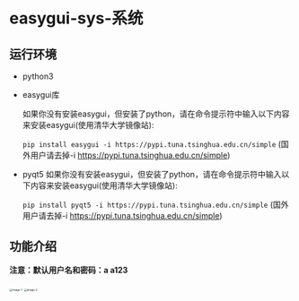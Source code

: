 # easygui-sys-系统 #
## 运行环境 ##
- python3

- easygui库

  如果你没有安装easygui，但安装了python，请在命令提示符中输入以下内容来安装easygui(使用清华大学镜像站):

  `pip install easygui -i https://pypi.tuna.tsinghua.edu.cn/simple`
  (国外用户请去掉-i https://pypi.tuna.tsinghua.edu.cn/simple)
- pyqt5
  如果你没有安装easygui，但安装了python，请在命令提示符中输入以下内容来安装easygui(使用清华大学镜像站):

  `pip install pyqt5 -i https://pypi.tuna.tsinghua.edu.cn/simple`
    (国外用户请去掉-i https://pypi.tuna.tsinghua.edu.cn/simple)
## 功能介绍
**注意：默认用户名和密码：a a123**


<img src="https://i.ibb.co/bPyp6Bh/phpyh-J5-EX.png" alt="image-1" style="zoom:33%;" />

<img src="https://i.ibb.co/vmp7hDw/phput-VY2d.png" alt="image-2" style="zoom:33%;" />
